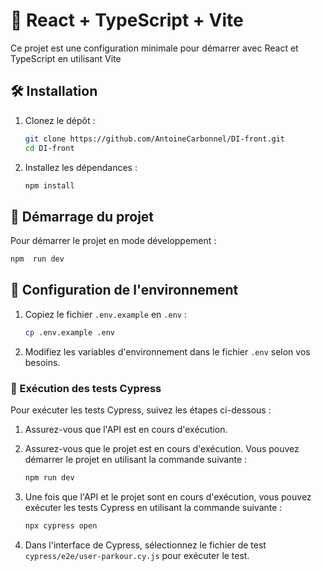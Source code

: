 # 🚀 React + TypeScript + Vite

Ce projet est une configuration minimale pour démarrer avec React et TypeScript en utilisant Vite

## 🛠️ Installation

1. Clonez le dépôt :
   ```sh
   git clone https://github.com/AntoineCarbonnel/DI-front.git
   cd DI-front
   ```

2. Installez les dépendances :
   ```sh
   npm install
   ```

## 🚀 Démarrage du projet

Pour démarrer le projet en mode développement :

   ```sh
   npm  run dev
   ```

## 🔧 Configuration de l'environnement

1. Copiez le fichier `.env.example` en `.env` :
   ```sh
   cp .env.example .env
   ```

2. Modifiez les variables d'environnement dans le fichier `.env` selon vos besoins.

### 🧪 Exécution des tests Cypress

Pour exécuter les tests Cypress, suivez les étapes ci-dessous :

1. Assurez-vous que l'API est en cours d'exécution. 

2. Assurez-vous que le projet est en cours d'exécution. Vous pouvez démarrer le projet en utilisant la commande
   suivante :
   ```sh
   npm run dev
   ```

3. Une fois que l'API et le projet sont en cours d'exécution, vous pouvez exécuter les tests Cypress en utilisant la
   commande suivante :
   ```sh
   npx cypress open
   ```
4. Dans l'interface de Cypress, sélectionnez le fichier de test `cypress/e2e/user-parkour.cy.js` pour exécuter le
   test.